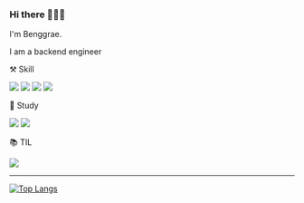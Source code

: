 ### Hi there 👋👋👋

I'm Benggrae. 

I am a backend engineer



⚒ Skill
<div>
  <img src="https://img.shields.io/badge/JAVA-007396?style=for-the-badge&logo=Java&logoColor=white">
  <img src="https://img.shields.io/badge/spring-6DB33F?style=for-the-badge&logo=spring&logoColor=white">
  <img src="https://img.shields.io/badge/javascript-F7DF1E?style=for-the-badge&logo=javascript&logoColor=black">
  <img src="https://img.shields.io/badge/node.js-339933?style=for-the-badge&logo=Node.js&logoColor=white">
</div> 


🚀 Study 
<div>
  <img src="https://img.shields.io/badge/Kotlin-7F52FF?style=for-the-badge&logo=Kotlin&logoColor=white"/>
  <img src="https://img.shields.io/badge/go-00ADD8?style=for-the-badge&logo=go&logoColor=white"/>
</div>
  
📚 TIL 
<div>
  <a href="https://www.notion.so/kimbeng/f7398d0ab07c4f80a6fc952386f569d8?v=b0c82d42fb184bd78ef85bb7733295b4 target="_blank"">
    <img src="https://img.shields.io/badge/TIL-000000?style=for-the-badge&logo=notion&logoColor=white"/>
  </a>
</div>

----  
[![Top Langs](https://github-readme-stats.vercel.app/api/top-langs/?username=Benggrae&hide=html,css,c&layout=compact&langs_count=7)](https://github.com/anuraghazra/github-readme-stats)

<!--
**Benggrae/Benggrae** is a ✨ _special_ ✨ repository because its `README.md` (this file) appears on your GitHub profile.

Here are some ideas to get you started:

- 🔭 I’m currently working on ...
- 🌱 I’m currently learning ...
- 👯 I’m looking to collaborate on ...
- 🤔 I’m looking for help with ...
- 💬 Ask me about ...
- 📫 How to reach me: ...
- 😄 Pronouns: ...
- ⚡ Fun fact: ...
-->
